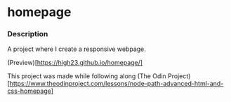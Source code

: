 # homepage

### Description
A project where I create a responsive webpage.

(Preview)[https://high23.github.io/homepage/]

This project was made while following along (The Odin Project)[https://www.theodinproject.com/lessons/node-path-advanced-html-and-css-homepage]